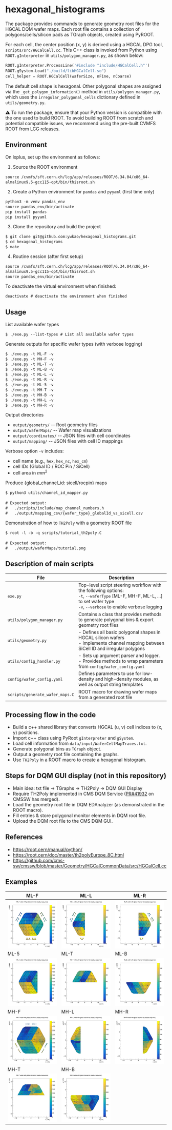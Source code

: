 # hexagonal_histograms

The package provides commands to generate geometry root files for the HGCAL DQM wafer maps.
Each root file contains a collection of polygons/cells/silicon pads as TGraph objects, created using PyROOT.

For each cell, the center position (x, y) is derived using a HGCAL DPG tool, `scripts/src/HGCalCell.cc`.
This C++ class is invoked from Python using `ROOT.gInterpreter` in `utils/polygon_manager.py`, as shown below:

```python
ROOT.gInterpreter.ProcessLine('#include "include/HGCalCell.h"')
ROOT.gSystem.Load("./build/libHGCalCell.so")
cell_helper = ROOT.HGCalCell(waferSize, nFine, nCoarse)
```

The default cell shape is hexagonal.
Other polygonal shapes are assigned via the `_get_polygon_information()` method in `utils/polygon_manager.py`,
which uses the `irregular_polygonal_cells` dictionary defined in `utils/geometry.py`.

⚠️  To run the package, ensure that your Python version is compatible with the one used to build ROOT.
To avoid building ROOT from scratch and potential compatible issues, we recommend using the pre-built CVMFS ROOT from LCG releases.

## Environment

On lxplus, set up the environment as follows:

1. Source the ROOT environment
```
source /cvmfs/sft.cern.ch/lcg/app/releases/ROOT/6.34.04/x86_64-almalinux9.5-gcc115-opt/bin/thisroot.sh
```

2. Create a Python environment for `pandas` and `pyyaml` (first time only)
```
python3 -m venv pandas_env
source pandas_env/bin/activate
pip install pandas
pip install pyyaml
```

3. Clone the repository and build the project
```
$ git clone git@github.com:ywkao/hexagonal_histograms.git
$ cd hexagonal_histograms
$ make
```

4. Routine session (after first setup)
```
source /cvmfs/sft.cern.ch/lcg/app/releases/ROOT/6.34.04/x86_64-almalinux9.5-gcc115-opt/bin/thisroot.sh
source pandas_env/bin/activate
```

To deactivate the virtual environment when finished:
```
deactivate # deactivate the environment when finished
```

## Usage
List available wafer types
```
$ ./exe.py --list-types # List all available wafer types
```

Generate outputs for specific wafer types (with verbose logging)
```
$ ./exe.py -t ML-F -v
$ ./exe.py -t MH-F -v
$ ./exe.py -t ML-T -v
$ ./exe.py -t ML-B -v
$ ./exe.py -t ML-L -v
$ ./exe.py -t ML-R -v
$ ./exe.py -t ML-5 -v
$ ./exe.py -t MH-T -v
$ ./exe.py -t MH-B -v
$ ./exe.py -t MH-L -v
$ ./exe.py -t MH-R -v
```

Output directories
- `output/geometry/` -- Root geometry files
- `output/waferMaps/` -- Wafer map visualizations
- `output/coordinates/` -- JSON files with cell coordinates
- `output/mapping/` -- JSON files with cell ID mappings

Verbose option `-v` includes:
- cell name (e.g., `hex`, `hex_nc`, `hex_cm`)
- cell IDs (Global ID / ROC Pin / SiCell)
- cell area in $mm^{2}$

Produce {global_channel_id: sicell/rocpin} maps
```
$ python3 utils/channel_id_mapper.py

# Expected output:
#   ./scripts/include/map_channel_numbers.h
#   ./output/mapping_csv/{wafer_type}_globalId_vs_sicell.csv
```

Demonstration of how to `TH2Poly` with a geometry ROOT file
```
$ root -l -b -q scripts/tutorial_th2poly.C

# Expected output:
#   ./output/waferMaps/tutorial.png
```

## Description of main scripts
| File                              | Description                                                                                                                                                                       |
| --------------------------------  | --------------------------------------------------------------------------------------------------------------------------------------------------------------------------------- |
| `exe.py`                          | Top-level script steering workflow with the following options:<br> `-t`, `--waferType` [ML-F, MH-F, ML-L, ...] to set wafer type<br> `-v`, `--verbose` to enable verbose logging  |
| `utils/polygon_manager.py`        | Contains a class that provides methods to generate polygonal bins & export geometry root files                                                                                    |
| `utils/geometry.py`               | - Defines all basic polygonal shapes in HGCAL silicon wafers<br>- Implements channel mapping between SiCell ID and irregular polygons                                             |
| `utils/config_handler.py`         | - Sets up argument parser and logger.<br>- Provides methods to wrap parameters from `config/wafer_config.yaml`                                                                    |
| `config/wafer_config.yaml`        | Defines parameters to use for low-density and high-density modules, as well as output string templates                                                                            |
| `scripts/generate_wafer_maps.C`   | ROOT macro for drawing wafer maps from a generated root file                                                                                                                      |

## Processing flow in the code
- Build a c++ shared library that converts HGCAL (u, v) cell indices to (x, y) positions.
- Import c++ class using PyRoot `gInterpreter` and `gSystem`.
- Load cell information from `data/input/WaferCellMapTraces.txt`.
- Generate polygonal bins as `TGraph` object.
- Output a geometry root file containing the graphs.
- Use `TH2Poly` in a ROOT macro to create a hexagonal histogram.

## Steps for DQM GUI display (not in this repository)
- Main idea: txt file -> TGraphs -> TH2Poly -> DQM GUI Display
- Require TH2Poly implemented in CMS DQM Service ([PR#41932](https://github.com/cms-sw/cmssw/pull/41932) on CMSSW has merged).
- Load the geometry root file in DQM EDAnalyzer (as demonstrated in the ROOT macro).
- Fill entries & store polygonal monitor elements in DQM root file.
- Upload the DQM root file to the CMS DQM GUI.

## References
- https://root.cern/manual/python/
- https://root.cern/doc/master/th2polyEurope_8C.html
- https://github.com/cms-sw/cmssw/blob/master/Geometry/HGCalCommonData/src/HGCalCell.cc

## Examples
| ML-F | ML-L | ML-R |
| --- | --- | --- |
| ![ML-F](examples/ML_F_wafer_example.png) |![ML-L](examples/ML_L_wafer_example.png) | ![ML-R](examples/ML_R_wafer_example.png) |
| ML-5 | ML-T | ML-B |
|![ML-5](examples/ML_5_wafer_example.png) |![ML-T](examples/ML_T_wafer_example.png) |![ML-B](examples/ML_B_wafer_example.png) |
| MH-F | MH-L | MH-R |
| ![MH-F](examples/MH_F_wafer_example.png) | ![MH-L](examples/MH_L_wafer_example.png) | ![MH-R](examples/MH_R_wafer_example.png) |
| MH-T | MH-B | |
| ![MH-T](examples/MH_T_wafer_example.png) | ![MH-B](examples/MH_B_wafer_example.png) | |

